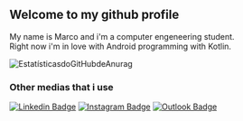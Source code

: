 ## Welcome to my github profile

My name is Marco and i'm a computer engeneering student.<br>
Right now i'm in love with Android programming with Kotlin.

![EstatísticasdoGitHubdeAnurag](https://github-readme-stats.vercel.app/api?username=TomasCartman&count_private=true&show_icons=true&theme=synthwave&layout=compact)

### Other medias that i use
[![Linkedin Badge](https://img.shields.io/badge/-LinkedIn-blue?style=flat&logo=Linkedin&logoColor=white&link=https://linkedin.com/in/marco-srios)](https://linkedin.com/in/marco-srios)
[![Instagram Badge](https://img.shields.io/badge/Instagram-E4405F?style=flat&logo=instagram&logoColor=white&link=https://www.instagram.com/marco_srios)](https://www.instagram.com/marco_srios)
[![Outlook Badge](https://img.shields.io/badge/-Outlook-0078d4?style=flat&logo=Microsoft-Outlook&logoColor=white&link=mailto:marco12y@outlook.com)](mailto:maco12y@outlook.com)
